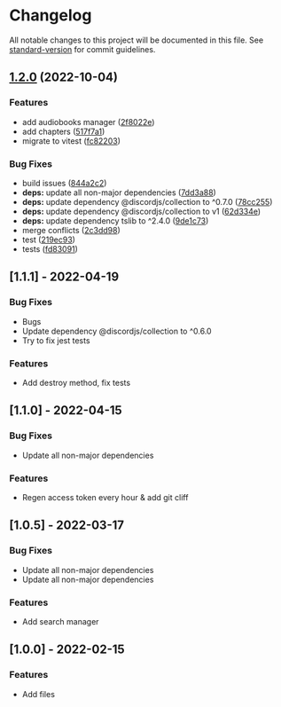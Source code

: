 # Changelog

All notable changes to this project will be documented in this file. See [standard-version](https://github.com/conventional-changelog/standard-version) for commit guidelines.

## [1.2.0](https://github.com/spotifyts/spotify.ts/compare/v1.1.1...v1.2.0) (2022-10-04)

### Features

-   add audiobooks manager ([2f8022e](https://github.com/spotifyts/spotify.ts/commit/2f8022e3deef930c9f5f5f988e2dace781455ffe))
-   add chapters ([517f7a1](https://github.com/spotifyts/spotify.ts/commit/517f7a1f74c36649441806b5de6d7e2dbb999408))
-   migrate to vitest ([fc82203](https://github.com/spotifyts/spotify.ts/commit/fc822032b355a32a2f4e829af0acd856ee4595b4))

### Bug Fixes

-   build issues ([844a2c2](https://github.com/spotifyts/spotify.ts/commit/844a2c236cc01245d4316fc25f80cf901483ffd9))
-   **deps:** update all non-major dependencies ([7dd3a88](https://github.com/spotifyts/spotify.ts/commit/7dd3a88d1f3f203e7175afffd6b3efbd86e0a6f7))
-   **deps:** update dependency @discordjs/collection to ^0.7.0 ([78cc255](https://github.com/spotifyts/spotify.ts/commit/78cc255808c43258bed12abbd3c724ebf200f564))
-   **deps:** update dependency @discordjs/collection to v1 ([62d334e](https://github.com/spotifyts/spotify.ts/commit/62d334eaefc5044d87e3b8ea2f5ee6ade077cfec))
-   **deps:** update dependency tslib to ^2.4.0 ([9de1c73](https://github.com/spotifyts/spotify.ts/commit/9de1c73d02da107e5653490c51831788183435d8))
-   merge conflicts ([2c3dd98](https://github.com/spotifyts/spotify.ts/commit/2c3dd98ec7d8c621f017c7ef27107c0541b9d460))
-   test ([219ec93](https://github.com/spotifyts/spotify.ts/commit/219ec93d53f7dba2ec1043c72fc60b6b03702ca2))
-   tests ([fd83091](https://github.com/spotifyts/spotify.ts/commit/fd83091aca8f964bf66e6c78f0d4df132baa2407))

## [1.1.1] - 2022-04-19

### Bug Fixes

-   Bugs
-   Update dependency @discordjs/collection to ^0.6.0
-   Try to fix jest tests

### Features

-   Add destroy method, fix tests

## [1.1.0] - 2022-04-15

### Bug Fixes

-   Update all non-major dependencies

### Features

-   Regen access token every hour & add git cliff

## [1.0.5] - 2022-03-17

### Bug Fixes

-   Update all non-major dependencies
-   Update all non-major dependencies

### Features

-   Add search manager

## [1.0.0] - 2022-02-15

### Features

-   Add files
